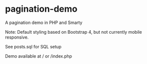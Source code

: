 # pagination-demo

A pagination demo in PHP and Smarty

Note: Default styling based on Bootstrap 4, but not currently mobile responsive. 

See posts.sql for SQL setup

Demo available at / or /index.php